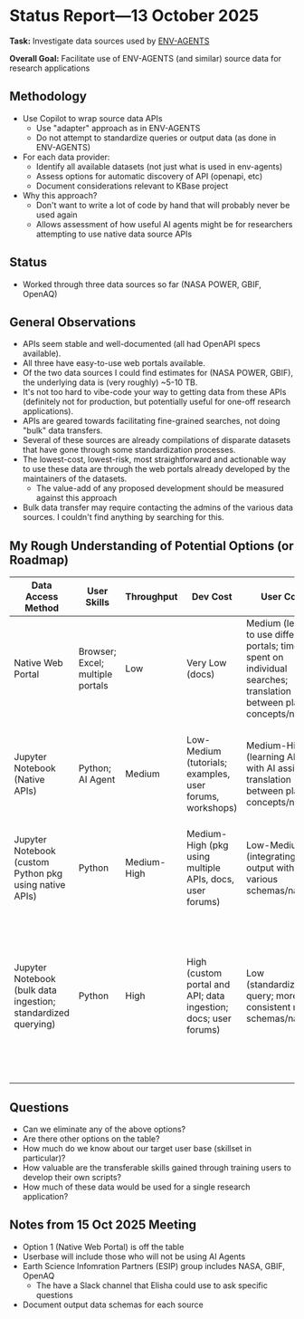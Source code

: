 # Status Report&mdash;13 October 2025

__Task:__ Investigate data sources used by  [ENV-AGENTS](https://github.com/aparkin/env-agents/tree/main)

__Overall Goal:__ Facilitate use of ENV-AGENTS (and similar) source data for research applications

## Methodology
- Use Copilot to wrap source data APIs
  - Use "adapter" approach as in ENV-AGENTS
  - Do not attempt to standardize queries or output data (as done in ENV-AGENTS)
- For each data provider:
  - Identify all available datasets (not just what is used in env-agents)
  - Assess options for automatic discovery of API (openapi, etc)
  - Document considerations relevant to KBase project
- Why this approach?
  - Don't want to write a lot of code by hand that will probably never be used again
  - Allows assessment of how useful AI agents might be for researchers attempting to use native data source APIs

## Status
- Worked through three data sources so far (NASA POWER, GBIF, OpenAQ)

## General Observations
- APIs seem stable and well-documented (all had OpenAPI specs available).
- All three have easy-to-use web portals available.
- Of the two data sources I could find estimates for (NASA POWER, GBIF), the underlying data is (very roughly) ~5-10 TB.
- It's not too hard to vibe-code your way to getting data from these APIs (definitely not for production, but potentially useful for one-off research applications).
- APIs are geared towards facilitating fine-grained searches, not doing "bulk" data transfers.
- Several of these sources are already compilations of disparate datasets that have gone through some standardization processes.
- The lowest-cost, lowest-risk, most straightforward and actionable way to use these data are through the web portals already developed by the maintainers of the datasets.
  - The value-add of any proposed development should be measured against this approach
- Bulk data transfer may require contacting the admins of the various data sources. I couldn't find anything by searching for this.

## My Rough Understanding of Potential Options (or Roadmap)

| Data Access Method                                            | User Skills                      | Throughput  | Dev Cost                                                        | User Costs                                                                                                                  | Pros                                                                                                       | Cons                                                                                                                                                                       |
|---------------------------------------------------------------|----------------------------------|-------------|-----------------------------------------------------------------|-----------------------------------------------------------------------------------------------------------------------------|------------------------------------------------------------------------------------------------------------|----------------------------------------------------------------------------------------------------------------------------------------------------------------------------|
| Native Web Portal                                             | Browser; Excel; multiple portals | Low         | Very Low (docs)                                                 | Medium (learning to use different portals; time spent on individual searches; translation between platform concepts/naming) | Low dev cost; currently available                                                                          | Low throughput                                                                                                                                                             |
| Jupyter Notebook (Native APIs)                                | Python; AI Agent                 | Medium      | Low-Medium (tutorials; examples, user forums, workshops)        | Medium-High (learning APIs with AI assist; translation between platform concepts/naming)                                    | Low dev cost; high throughput; users gain transferable skills                                              | High spin-up time for users w/ limited coding experience; uncertain usefulness of AI agents                                                                                |
| Jupyter Notebook (custom Python pkg using native APIs)        | Python                           | Medium-High | Medium-High (pkg using multiple APIs, docs, user forums)        | Low-Medium (integrating output with various schemas/naming)                                                                 | High throughput; only one portal for users to learn                                                        | High dev cost; volatile APIs; non-transferable user skills                                                                                                                 |
| Jupyter Notebook (bulk data ingestion; standardized querying) | Python                           | High        | High (custom portal and API; data ingestion; docs; user forums) | Low (standardized query; more consistent results schemas/naming)                                                            | High throughput; only one portal for users to learn; standardized data sets; single back-end API           | High dev cost; loss of information through standardizing data; volatile source data schemas; volatile bulk transfer APIs (if even available); non-transferable user skills |

## Questions
- Can we eliminate any of the above options?
- Are there other options on the table?
- How much do we know about our target user base (skillset in particular)?
- How valuable are the transferable skills gained through training users to develop their own scripts?
- How much of these data would be used for a single research application?

## Notes from 15 Oct 2025 Meeting
- Option 1 (Native Web Portal) is off the table
- Userbase will include those who will not be using AI Agents
- Earth Science Infomration Partners (ESIP) group includes NASA, GBIF, OpenAQ
  - The have a Slack channel that Elisha could use to ask specific questions
- Document output data schemas for each source